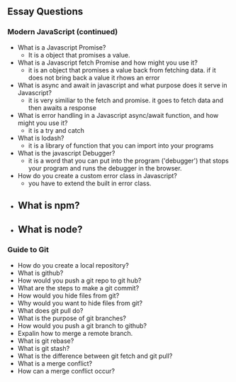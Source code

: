 
## Essay Questions
### Modern JavaScript (continued)
- What is a Javascript Promise?
    - It is a object that promises a value.
- What is a Javascript fetch Promise and how might you use it?
    - it is an object that promises a value back from fetching data. if it does not bring back a value it rhows an error
- What is async and await in javascript and what purpose does it serve in Javascript?
    - it is very similiar to the fetch and promise. it goes to fetch data and then awaits a response 
- What is error handling in a Javascript async/await function, and how might you use it?
    - it is a try and catch 
- What is lodash?
    - it is a library of function that you can import into your programs
- What is the javascript Debugger?
    - it is a word that you can put into the program ('debugger') that stops your program and runs the debugger in the browser. 
- How do you create a custom error class in Javascript?
    - you have to extend the built in error class.
- What is npm?
    -
- What is node?
    - 
### Guide to Git
- How do you create a local repository?
- What is github?
- How would you push a git repo to git hub?
- What are the steps to make a git commit?
- How would you hide files from git?
- Why would you want to hide files from git?
- What does git pull do?
- What is the purpose of git branches?
- How would you push a git branch to github?
- Expalin how to merge a remote branch.
- What is git rebase?
- What is git stash?
- What is the difference between git fetch and git pull?
- What is a merge conflict?
- How can a merge conflict occur?